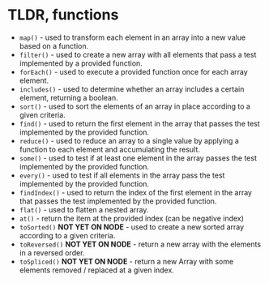# TLDR, functions

- `map()` - used to transform each element in an array into a new value based on a function.
- `filter()` - used to create a new array with all elements that pass a test implemented by a provided function.
- `forEach()` - used to execute a provided function once for each array element.
- `includes()` - used to determine whether an array includes a certain element, returning a boolean.
- `sort()` - used to sort the elements of an array in place according to a given criteria.
- `find()` - used to return the first element in the array that passes the test implemented by the provided function.
- `reduce()` - used to reduce an array to a single value by applying a function to each element and accumulating the result.
- `some()` - used to test if at least one element in the array passes the test implemented by the provided function.
- `every()` - used to test if all elements in the array pass the test implemented by the provided function.
- `findIndex()` - used to return the index of the first element in the array that passes the test implemented by the provided function.
- `flat()` - used to flatten a nested array.
- `at()` - return the item at the provided index (can be negative index)
- `toSorted()` **NOT YET ON NODE** - used to create a new sorted array according to a given criteria.
- `toReversed()` **NOT YET ON NODE** - return a new array with the elements in a reversed order.
- `toSpliced()` **NOT YET ON NODE** - return a new Array with some elements removed / replaced at a given index.
